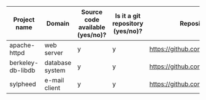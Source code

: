Project name | Domain                  | Source code available (**y**es/**n**o)? | Is it a git repository (**y**es/**n**o)? | Repository URL                                               | Clone URL                                                        | Estimated number of commits
---|-------------------------|-----------------------------------------|-----------------------------------|--------------------------------------------------------------|------------------------------------------------------------------|---
apache-httpd       | web server              | y                                       | y                                        | https://github.com/apache/httpd                              | https://github.com/DiffDetective/httpd.git         | 32,927
berkeley-db-libdb  | database system         | y                                       | y                                        | https://github.com/berkeleydb/libdb                          | https://github.com/DiffDetective/libdb.git         | 7
sylpheed           | e-mail client           | y                                       | y                                        | https://github.com/jan0sch/sylpheed                          | https://github.com/DiffDetective/sylpheed.git      | 2,682
